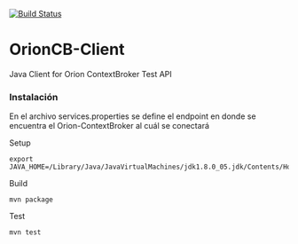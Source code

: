 [![Build Status](https://travis-ci.org/InfotecMX/OrionCB-Client.svg?branch=master)](https://travis-ci.org/InfotecMX/OrionCB-Client)


OrionCB-Client
==============

Java Client for Orion ContextBroker Test API

### Instalación

En el archivo services.properties se define el endpoint en donde se encuentra el Orion-ContextBroker al cuál se conectará

Setup

```
export JAVA_HOME=/Library/Java/JavaVirtualMachines/jdk1.8.0_05.jdk/Contents/Home/
```

Build

```
mvn package
```

Test
```
mvn test
```
